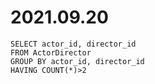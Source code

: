 # 2021.09.20
```
SELECT actor_id, director_id
FROM ActorDirector
GROUP BY actor_id, director_id
HAVING COUNT(*)>2
```